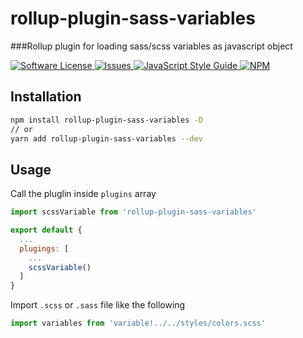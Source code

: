 # rollup-plugin-sass-variables

###Rollup plugin for loading sass/scss variables as javascript object

<a href="LICENSE">
  <img src="https://img.shields.io/badge/license-MIT-brightgreen.svg" alt="Software License" />
</a>
<a href="https://github.com/gmfun/rollup-plugin-sass-variables/issues">
  <img src="https://img.shields.io/github/issues/gmfun/rollup-plugin-sass-variables.svg" alt="Issues" />
</a>
<a href="http://standardjs.com/">
  <img src="https://img.shields.io/badge/code%20style-standard-brightgreen.svg" alt="JavaScript Style Guide" />
</a>
<a href="https://npmjs.org/package/rollup-plugin-sass-variables">
  <img src="https://img.shields.io/npm/v/rollup-plugin-sass-variables.svg?style=flat-squar" alt="NPM" />
</a>

## Installation
```bash
npm install rollup-plugin-sass-variables -D
// or
yarn add rollup-plugin-sass-variables --dev
```

## Usage
Call the pluglin inside `plugins` array

```js
import scssVariable from 'rollup-plugin-sass-variables'

export default {
  ...
  plugings: [
    ...
    scssVariable()
  ]
}
```

Import `.scss` or `.sass` file like the following

```js
import variables from 'variable!../../styles/colors.scss'
```
